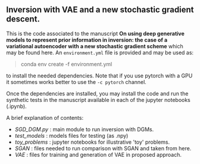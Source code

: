 ## Inversion with VAE and a new stochastic gradient descent.
This is the code associated to the manuscript **On using deep generative models to represent prior information in inversion: the case of a variational autoencoder with a new stochastic gradient scheme** which may be found here. An `environment.yml` file is provided and may be used as:

>conda env create -f environment.yml

to install the needed dependencies. Note that if you use pytorch with a GPU it sometimes works better to use the `-c pytorch` channel.

Once the dependencies are installed, you may install the code and run the synthetic tests in the manuscript available in each of the jupyter notebooks (.ipynb).

A brief explanation of contents:
- *SGD_DGM.py* : main module to run inversion with DGMs.
- *test_models* : models files for testing (as .npy)
- *toy_problems* : jupyter notebooks for illustrative 'toy' problems.
- *SGAN* : files needed to run comparison with SGAN and taken from here.
- *VAE* : files for training and generation of VAE in proposed approach.
